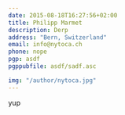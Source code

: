 ```yaml
---
date: 2015-08-18T16:27:56+02:00
title: Philipp Marmet
description: Derp
address: "Bern, Switzerland"
email: info@nytoca.ch
phone: nope
pgp: asdf
pgppubfile: asdf/sadf.asc

img: "/author/nytoca.jpg"
---
```


yup

